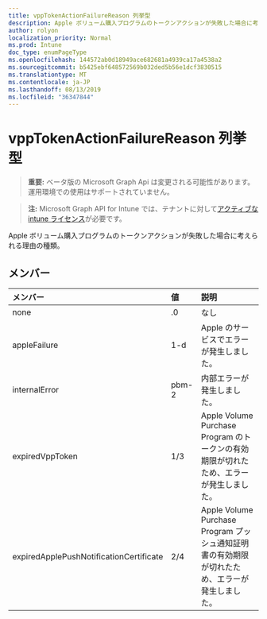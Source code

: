 ```yaml
---
title: vppTokenActionFailureReason 列挙型
description: Apple ボリューム購入プログラムのトークンアクションが失敗した場合に考えられる理由の種類。
author: rolyon
localization_priority: Normal
ms.prod: Intune
doc_type: enumPageType
ms.openlocfilehash: 144572ab0d18949ace682681a4939ca17a4538a2
ms.sourcegitcommit: b5425ebf648572569b032ded5b56e1dcf3830515
ms.translationtype: MT
ms.contentlocale: ja-JP
ms.lasthandoff: 08/13/2019
ms.locfileid: "36347844"
---
```

# <a name="vpptokenactionfailurereason-enum-type"></a>vppTokenActionFailureReason 列挙型

> **重要:** ベータ版の Microsoft Graph Api は変更される可能性があります。運用環境での使用はサポートされていません。

> **注:** Microsoft Graph API for Intune では、テナントに対して[アクティブな intune ライセンス](https://go.microsoft.com/fwlink/?linkid=839381)が必要です。

Apple ボリューム購入プログラムのトークンアクションが失敗した場合に考えられる理由の種類。

## <a name="members"></a>メンバー
|メンバー|値|説明|
|:---|:---|:---|
|none|.0|なし|
|appleFailure|1-d|Apple のサービスでエラーが発生しました。|
|internalError|pbm-2|内部エラーが発生しました。|
|expiredVppToken|1/3|Apple Volume Purchase Program のトークンの有効期限が切れたため、エラーが発生しました。|
|expiredApplePushNotificationCertificate|2/4|Apple Volume Purchase Program プッシュ通知証明書の有効期限が切れたため、エラーが発生しました。|



